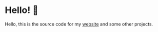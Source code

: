
# Hello! 👋

Hello, this is the source code for my [website](https://kamy.me) and some other projects.
